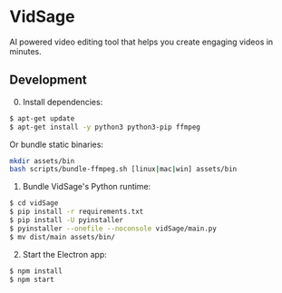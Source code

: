 # VidSage

AI powered video editing tool that helps you create engaging videos in minutes.

## Development

0. Install dependencies:
```bash
$ apt-get update
$ apt-get install -y python3 python3-pip ffmpeg
```

Or bundle static binaries:

```bash
mkdir assets/bin
bash scripts/bundle-ffmpeg.sh [linux|mac|win] assets/bin
```

1. Bundle VidSage's Python runtime:
```bash
$ cd vidSage
$ pip install -r requirements.txt
$ pip install -U pyinstaller
$ pyinstaller --onefile --noconsole vidSage/main.py
$ mv dist/main assets/bin/
```

2. Start the Electron app:
```bash
$ npm install
$ npm start
```
